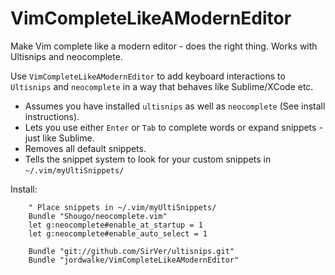 VimCompleteLikeAModernEditor
============================

Make Vim complete like a modern editor - does the right thing. Works with Ultisnips and neocomplete.

Use `VimCompleteLikeAModernEditor` to add keyboard interactions to `Ultisnips` and `neocomplete` in a way that behaves like Sublime/XCode etc.

  - Assumes you have installed `ultisnips` as well as `neocomplete` (See install instructions).
  - Lets you use either `Enter` or `Tab` to complete words or expand snippets - just like Sublime.
  - Removes all default snippets.
  - Tells the snippet system to look for your custom snippets in `~/.vim/myUltiSnippets/`

Install:


        " Place snippets in ~/.vim/myUltiSnippets/
        Bundle "Shougo/neocomplete.vim"
        let g:neocomplete#enable_at_startup = 1
        let g:neocomplete#enable_auto_select = 1
        
        Bundle "git://github.com/SirVer/ultisnips.git"
        Bundle "jordwalke/VimCompleteLikeAModernEditor"
